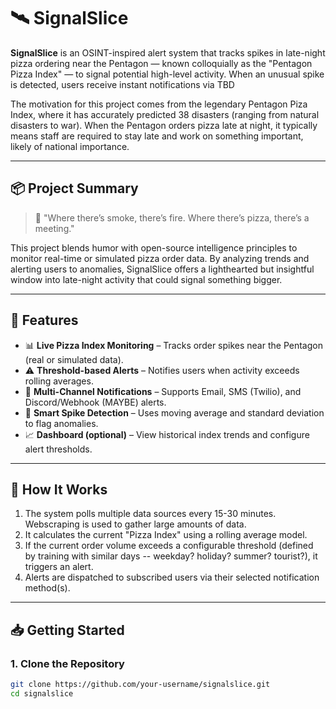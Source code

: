 # 🛰️ SignalSlice

**SignalSlice** is an OSINT-inspired alert system that tracks spikes in late-night pizza ordering near the Pentagon — known colloquially as the "Pentagon Pizza Index" — to signal potential high-level activity. When an unusual spike is detected, users receive instant notifications via TBD

The motivation for this project comes from the legendary Pentagon Piza Index, where it has accurately predicted 38 disasters (ranging from natural disasters to war). When the Pentagon orders pizza late at night, it typically means staff are required to stay late and work on something important, likely of national importance.

---

## 📦 Project Summary

> 🍕 "Where there’s smoke, there’s fire. Where there’s pizza, there’s a meeting."

This project blends humor with open-source intelligence principles to monitor real-time or simulated pizza order data. By analyzing trends and alerting users to anomalies, SignalSlice offers a lighthearted but insightful window into late-night activity that could signal something bigger.

---

## 🚀 Features

- 📊 **Live Pizza Index Monitoring** – Tracks order spikes near the Pentagon (real or simulated data).
- ⚠️ **Threshold-based Alerts** – Notifies users when activity exceeds rolling averages.
- 📨 **Multi-Channel Notifications** – Supports Email, SMS (Twilio), and Discord/Webhook (MAYBE) alerts.
- 🧠 **Smart Spike Detection** – Uses moving average and standard deviation to flag anomalies.
- 📈 **Dashboard (optional)** – View historical index trends and configure alert thresholds.

---

## 📡 How It Works

1. The system polls multiple data sources every 15-30 minutes. Webscraping is used to gather large amounts of data.
2. It calculates the current "Pizza Index" using a rolling average model.
3. If the current order volume exceeds a configurable threshold (defined by training with similar days -- weekday? holiday? summer? tourist?), it triggers an alert.
4. Alerts are dispatched to subscribed users via their selected notification method(s).

---

## 📥 Getting Started

### 1. Clone the Repository

```bash
git clone https://github.com/your-username/signalslice.git
cd signalslice


